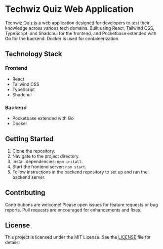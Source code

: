 # Techwiz Quiz Web Application

Techwiz Quiz is a web application designed for developers to test their knowledge across various tech domains. Built using React, Tailwind CSS, TypeScript, and Shadcnui for the frontend, and Pocketbase extended with Go for the backend. Docker is used for containerization.



## Technology Stack

### Frontend
- React
- Tailwind CSS
- TypeScript
- Shadcnui

### Backend
- Pocketbase extended with Go
- Docker

## Getting Started

1. Clone the repository.
2. Navigate to the project directory.
3. Install dependencies: `npm install`.
4. Start the frontend server: `npm start`.
5. Follow instructions in the backend repository to set up and run the backend server.

## Contributing

Contributions are welcome! Please open issues for feature requests or bug reports. Pull requests are encouraged for enhancements and fixes.

## License

This project is licensed under the MIT License. See the [LICENSE](LICENSE) file for details.
